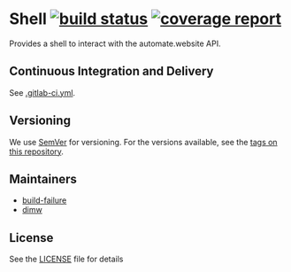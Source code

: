 Shell [![build status](https://gitlab.com/automate-website/shell/badges/master/build.svg)](https://gitlab.com/automate-website/shell/commits/master) [![coverage report](https://gitlab.com/automate-website/shell/badges/master/coverage.svg)](https://gitlab.com/automate-website/shell/commits/master)
======================
Provides a shell to interact with the automate.website API.

## Continuous Integration and Delivery

See [.gitlab-ci.yml](.gitlab-ci.yml).

## Versioning

We use [SemVer](http://semver.org/) for versioning. For the versions available, see the [tags on this repository](https://gitlab.com/nl2go/readme/tags).

## Maintainers

- [build-failure](https://gitlab.com/build-failure)
- [dimw](https://gitlab.com/dimw)

## License

See the [LICENSE](LICENSE) file for details